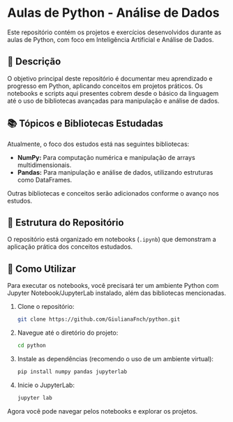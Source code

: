 # Aulas de Python - Análise de Dados

Este repositório contém os projetos e exercícios desenvolvidos durante as aulas de Python, com foco em Inteligência Artificial e Análise de Dados.

## 📝 Descrição

O objetivo principal deste repositório é documentar meu aprendizado e progresso em Python, aplicando conceitos em projetos práticos. Os notebooks e scripts aqui presentes cobrem desde o básico da linguagem até o uso de bibliotecas avançadas para manipulação e análise de dados.

## 📚 Tópicos e Bibliotecas Estudadas

Atualmente, o foco dos estudos está nas seguintes bibliotecas:

*   **NumPy:** Para computação numérica e manipulação de arrays multidimensionais.
*   **Pandas:** Para manipulação e análise de dados, utilizando estruturas como DataFrames.

Outras bibliotecas e conceitos serão adicionados conforme o avanço nos estudos.

## 📂 Estrutura do Repositório

O repositório está organizado em notebooks (`.ipynb`) que demonstram a aplicação prática dos conceitos estudados.

## 🚀 Como Utilizar

Para executar os notebooks, você precisará ter um ambiente Python com Jupyter Notebook/JupyterLab instalado, além das bibliotecas mencionadas.

1.  Clone o repositório:
    ```bash
    git clone https://github.com/GiulianaFnch/python.git
    ```
2.  Navegue até o diretório do projeto:
    ```bash
    cd python
    ```
3.  Instale as dependências (recomendo o uso de um ambiente virtual):
    ```bash
    pip install numpy pandas jupyterlab
    ```
4.  Inicie o JupyterLab:
    ```bash
    jupyter lab
    ```

Agora você pode navegar pelos notebooks e explorar os projetos.
